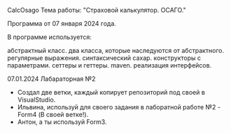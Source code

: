 CalcOsago
Тема работы: "Страховой калькулятор. ОСАГО."

Программа от 07 января 2024 года.

В программе используется:

абстрактный класс.
два класса, которые наследуются от абстрактного.
регулярные выражения.
синтаксический сахар.
конструкторы с параметрами.
сеттеры и геттеры.
maven.
реализация интерфейсов.


07.01.2024
Лабараторная №2
- Создал две ветки, каждый копирует репозиторий под своей в VisualStudio.
- Ильвина, используй для своего задания в лаборатной работе №2 - Form4 (В своей ветке!).
- Антон, а ты используй Form3.

